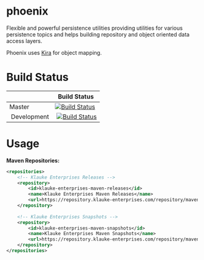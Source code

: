 # phoenix
Flexible and powerful persistence utilities providing utilities for various persistence topics and helps building repository and object oriented data access layers.  

Phoenix uses [Kira](https://github.com/FelixKlauke/kira) for object mapping.

# Build Status
|             | Build Status                                                                                                            |
|-------------|-------------------------------------------------------------------------------------------------------------------------|
| Master      | [![Build Status](https://travis-ci.com/d3adspace/phoenix.svg?branch=master)](https://travis-ci.com/d3adspace/phoenix) |
| Development | [![Build Status](https://travis-ci.com/d3adspace/phoenix.svg?branch=dev)](https://travis-ci.com/d3adspace/phoenix) |

# Usage

**Maven Repositories:**
```xml
<repositories>
    <!-- Klauke Enterprises Releases -->
    <repository>
        <id>klauke-enterprises-maven-releases</id>
        <name>Klauke Enterprises Maven Releases</name>
        <url>https://repository.klauke-enterprises.com/repository/maven-releases/</url>
    </repository>
	
    <!-- Klauke Enterprises Snapshots -->
    <repository>
        <id>klauke-enterprises-maven-snapshots</id>
        <name>Klauke Enterprises Maven Snapshots</name>
        <url>https://repository.klauke-enterprises.com/repository/maven-snapshots/</url>
    </repository>
</repositories>
```
